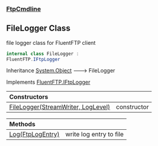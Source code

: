 ### [FtpCmdline](FtpCmdline.md 'FtpCmdline')

## FileLogger Class

file logger class for FluentFTP client

```csharp
internal class FileLogger :
FluentFTP.IFtpLogger
```

Inheritance [System.Object](https://docs.microsoft.com/en-us/dotnet/api/System.Object 'System.Object') &#129106; FileLogger

Implements [FluentFTP.IFtpLogger](https://docs.microsoft.com/en-us/dotnet/api/FluentFTP.IFtpLogger 'FluentFTP.IFtpLogger')

| Constructors | |
| :--- | :--- |
| [FileLogger(StreamWriter, LogLevel)](FileLogger.FileLogger(StreamWriter,LogLevel).md 'FtpCmdline.FileLogger.FileLogger(System.IO.StreamWriter, FtpCmdline.LogLevel)') | constructor |

| Methods | |
| :--- | :--- |
| [Log(FtpLogEntry)](FileLogger.Log(FtpLogEntry).md 'FtpCmdline.FileLogger.Log(FluentFTP.FtpLogEntry)') | write log entry to file |
